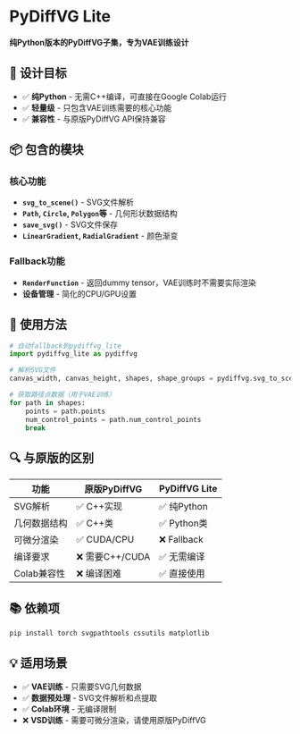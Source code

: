 # PyDiffVG Lite

**纯Python版本的PyDiffVG子集，专为VAE训练设计**

## 🎯 设计目标

- ✅ **纯Python** - 无需C++编译，可直接在Google Colab运行
- ✅ **轻量级** - 只包含VAE训练需要的核心功能
- ✅ **兼容性** - 与原版PyDiffVG API保持兼容

## 📦 包含的模块

### 核心功能
- **`svg_to_scene()`** - SVG文件解析
- **`Path`, `Circle`, `Polygon`等** - 几何形状数据结构
- **`save_svg()`** - SVG文件保存
- **`LinearGradient`, `RadialGradient`** - 颜色渐变

### Fallback功能
- **`RenderFunction`** - 返回dummy tensor，VAE训练时不需要实际渲染
- **设备管理** - 简化的CPU/GPU设置

## 🚀 使用方法

```python
# 自动fallback到pydiffvg_lite
import pydiffvg_lite as pydiffvg

# 解析SVG文件
canvas_width, canvas_height, shapes, shape_groups = pydiffvg.svg_to_scene("file.svg")

# 获取路径点数据（用于VAE训练）
for path in shapes:
    points = path.points
    num_control_points = path.num_control_points
    break
```

## 🔍 与原版的区别

| 功能 | 原版PyDiffVG | PyDiffVG Lite |
|------|-------------|---------------|
| SVG解析 | ✅ C++实现 | ✅ 纯Python |
| 几何数据结构 | ✅ C++类 | ✅ Python类 |
| 可微分渲染 | ✅ CUDA/CPU | ❌ Fallback |
| 编译要求 | ❌ 需要C++/CUDA | ✅ 无需编译 |
| Colab兼容性 | ❌ 编译困难 | ✅ 直接使用 |

## 📚 依赖项

```bash
pip install torch svgpathtools cssutils matplotlib
```

## 💡 适用场景

- ✅ **VAE训练** - 只需要SVG几何数据
- ✅ **数据预处理** - SVG文件解析和点提取
- ✅ **Colab环境** - 无编译限制
- ❌ **VSD训练** - 需要可微分渲染，请使用原版PyDiffVG
